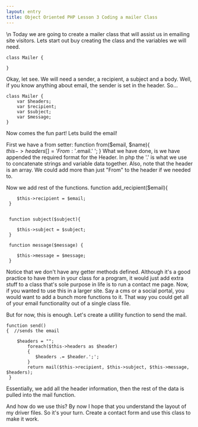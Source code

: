 ```yaml
---
layout: entry
title: Object Oriented PHP Lesson 3 Coding a mailer Class
---
```


\n    Today we are going to create a mailer class that will assist us in emailing site visitors.  Lets start out buy creating the class and the variables we will need.

    class Mailer {

    }

Okay, let see.  We will need a sender, a recipient, a subject and a body. Well, if you know anything about email, the sender is set in the header.  So...

    class Mailer {
        var $headers; 
        var $recipient;
        var $subject; 
        var $message;  
    }

Now comes the fun part!  Lets build the email!

First we have a from setter:
    function from($email, $name){   
         $this->headers[] = 'From: '.$email.' ';
     }
What we have done, is we have appended the required format for the Header.  In php the '.' is what we use to concatenate strings and variable data together.  Also, note that the header is an array.  We could add more than just "From" to the header if we needed to.
 
Now we add rest of the functions.
    function add_recipient($email){
  
        $this->recipient = $email;
     }
     
    
     function subject($subject){  

        $this->subject = $subject;
     }
     
     function message($message) {

        $this->message = $message;
     }

Notice that we don't have any getter methods defined.  Although it's a good practice to have them in your class for a program, it would just add extra stuff to a class that's sole purpose in life is to run a contact me page.  Now, if you wanted to use this in a larger site.  Say a cms or a social portal, you would want to add a bunch more functions to it.  That way you could get all of your email functionality out of a single class file.

But for now, this is enough.  Let's create a utillity function to send the mail.

    function send()
    {  //sends the email
      
        $headers = "";
            foreach($this->headers as $header)
            {
               $headers .= $header.';';
            }
            return mail($this->recipient, $this->subject, $this->message, $headers);
     }

Essentially, we add all the header information, then the rest of the data is pulled into the mail function.

And how do we use this?  By now I hope that you understand the layout of my driver files.  So it's your turn.  Create a contact form and use this class to make it work.
  
